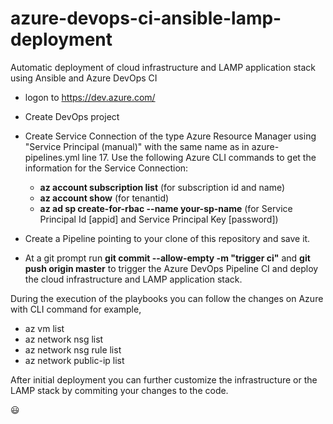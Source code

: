 # azure-devops-ci-ansible-lamp-deployment
Automatic deployment of cloud infrastructure and LAMP application stack using Ansible and Azure DevOps CI

* logon to https://dev.azure.com/

* Create DevOps project

* Create Service Connection of the type Azure Resource Manager using "Service Principal (manual)" with the same name as in azure-pipelines.yml line 17. Use the following Azure CLI commands to get the information for the Service Connection:
   * __az account subscription list__ (for subscription id and name)
   * __az account show__ (for tenantid)
   * __az ad sp create-for-rbac --name your-sp-name__ (for Service Principal Id [appid] and Service Principal Key [password])

* Create a Pipeline pointing to your clone of this repository and save it.

* At a git prompt run __git commit --allow-empty -m "trigger ci"__ and __git push origin master__ to trigger the Azure DevOps Pipeline CI and deploy the cloud infrastructure and LAMP application stack.

During the execution of the playbooks you can follow the changes on Azure with CLI command for example, 
* az vm list
* az network nsg list
* az network nsg rule list
* az network public-ip list


After initial deployment you can further customize the infrastructure or the LAMP stack by commiting your changes to the code.

:smiley:
